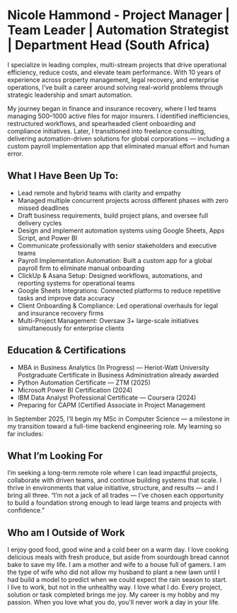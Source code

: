 # Nicole Hammond - Project Manager | Team Leader | Automation Strategist | Department Head (South Africa)

I specialize in leading complex, multi-stream projects that drive operational efficiency, reduce costs, and elevate team performance. With 10 years of experience across property management, legal recovery, and enterprise operations, I’ve built a career around solving real-world problems through strategic leadership and smart automation.

My journey began in finance and insurance recovery, where I led teams managing 500–1000 active files for major insurers. I identified inefficiencies, restructured workflows, and spearheaded client onboarding and compliance initiatives. Later, I transitioned into freelance consulting, delivering automation-driven solutions for global corporations — including a custom payroll implementation app that eliminated manual effort and human error.


## What I Have Been Up To:
- Lead remote and hybrid teams with clarity and empathy
- Managed multiple concurrent projects across different phases with zero missed deadlines
- Draft business requirements, build project plans, and oversee full delivery cycles
- Design and implement automation systems using Google Sheets, Apps Script, and Power BI
- Communicate professionally with senior stakeholders and executive teams
- Payroll Implementation Automation: Built a custom app for a global payroll firm to eliminate manual onboarding
- ClickUp & Asana Setup: Designed workflows, automations, and reporting systems for operational teams
- Google Sheets Integrations: Connected platforms to reduce repetitive tasks and improve data accuracy
- Client Onboarding & Compliance: Led operational overhauls for legal and insurance recovery firms
- Multi-Project Management: Oversaw 3+ large-scale initiatives simultaneously for enterprise clients

 
##  Education & Certifications
- MBA in Business Analytics (In Progress) — Heriot-Watt University
Postgraduate Certificate in Business Administration already awarded
- Python Automation Certificate — ZTM (2025)
- Microsoft Power BI Certification (2024)
- IBM Data Analyst Professional Certificate — Coursera (2024)
- Preparing for CAPM (Certified Associate in Project Management


In September 2025, I’ll begin my MSc in Computer Science — a milestone in my transition toward a full-time backend engineering role. My learning so far includes:

## What I’m Looking For
I’m seeking a long-term remote role where I can lead impactful projects, collaborate with driven teams, and continue building systems that scale. I thrive in environments that value initiative, structure, and results — and I bring all three.
“I’m not a jack of all trades — I’ve chosen each opportunity to build a foundation strong enough to lead large teams and projects with confidence.”

## Who am I Outside of Work
I enjoy good food, good wine and a cold beer on a warm day.
I love cooking delicious meals with fresh produce, but aside from sourdough bread cannot bake to save my life.
I am a mother and wife to a house full of gamers.
I am the type of wife who did not allow my husband to plant a new lawn until I had build a model to predict when we could expect the rain season to start.
I live to work, but not in the unhealthy way. I love what I do. Every project, solution or task completed brings me joy. My career is my hobby and my passion. When you love what you do, you'll never work a day in your life.
